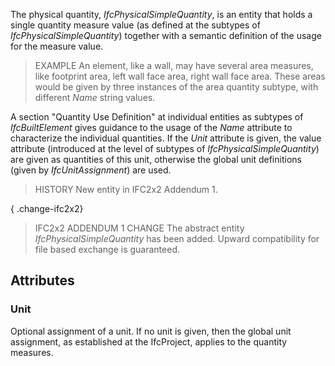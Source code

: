 The physical quantity, _IfcPhysicalSimpleQuantity_, is an entity that holds a single quantity measure value (as defined at the subtypes of _IfcPhysicalSimpleQuantity_) together with a semantic definition of the usage for the measure value.

<!-- end of short definition -->


> EXAMPLE An element, like a wall, may have several area measures, like footprint area, left wall face area, right wall face area. These areas would be given by three instances of the area quantity subtype, with different _Name_ string values.

A section "Quantity Use Definition" at individual entities as subtypes of _IfcBuiltElement_ gives guidance to the usage of the _Name_ attribute to characterize the individual quantities. If the _Unit_ attribute is given, the value attribute (introduced at the level of subtypes of _IfcPhysicalSimpleQuantity_) are given as quantities of this unit, otherwise the global unit definitions (given by _IfcUnitAssignment_) are used.

> HISTORY New entity in IFC2x2 Addendum 1.

{ .change-ifc2x2}
> IFC2x2 ADDENDUM 1 CHANGE The abstract entity _IfcPhysicalSimpleQuantity_ has been added. Upward compatibility for file based exchange is guaranteed.

## Attributes

### Unit
Optional assignment of a unit. If no unit is given, then the global unit assignment, as established at the IfcProject, applies to the quantity measures.
